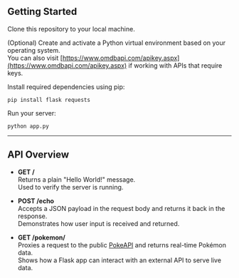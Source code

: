 ## Getting Started

Clone this repository to your local machine.

(Optional) Create and activate a Python virtual environment based on your operating system.  
You can also visit [https://www.omdbapi.com/apikey.aspx](https://www.omdbapi.com/apikey.aspx) if working with APIs that require keys.

Install required dependencies using pip:

```
pip install flask requests
```

Run your server:

```
python app.py
```

---

## API Overview

- **GET /**  
  Returns a plain "Hello World!" message.  
  Used to verify the server is running.

- **POST /echo**  
  Accepts a JSON payload in the request body and returns it back in the response.  
  Demonstrates how user input is received and returned.

- **GET /pokemon/<name>**  
  Proxies a request to the public [PokeAPI](https://pokeapi.co/) and returns real-time Pokémon data.  
  Shows how a Flask app can interact with an external API to serve live data.





